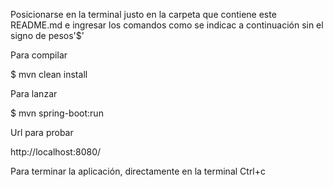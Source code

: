 Posicionarse en la terminal justo en la carpeta que contiene este README.md e ingresar los comandos como se indicac a continuación sin el signo de pesos'$'

Para compilar

$ mvn clean install


Para lanzar

$ mvn spring-boot:run


Url para probar

http://localhost:8080/


Para terminar la aplicación, directamente en la terminal
Ctrl+c

